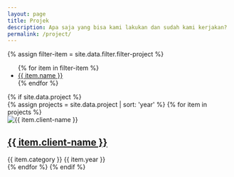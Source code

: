 ```yaml
---
layout: page
title: Projek
description: Apa saja yang bisa kami lakukan dan sudah kami kerjakan?
permalink: /project/
---
```


<div class="container overflow-hidden">
	<div class="masonry-filterable">
		<div class="row pb-lg-4 mb-2 mb-sm-3">
			<div class="col-xxl-9 col-lg-8 d-flex mx-auto">
				{% assign filter-item = site.data.filter.filter-project %}
				<ul class="masonry-filters nav nav-pills fs-sm flex-nowrap overflow-auto text-nowrap w-100 mx-auto justify-content-lg-center justify-content-md-center me-lg-0 pb-3">
					{% for item in filter-item %}
						<li class="nav-item mb-0"><a class="nav-link border {% if item == name %} active {% endif %}" href="#" data-group="{{ item.data-group }}">{{ item.name }}</a></li>
					{% endfor %}
				</ul>
			</div>
		</div>
		{% if site.data.project %}
		<div class="masonry-grid" data-columns="3">
			{% assign projects = site.data.project | sort: 'year' %}
			{% for item in projects %}
			<article class="masonry-grid-item pb-5 mb-md-2 mb-lg-4 mb-xl-5" data-groups='["{{ item.data-group }}"]'>
				<div class="zoom-effect position-relative border-bottom pb-3" style="max-width: 512px;">
					<div class="zoom-effect-wrapper">
						<div class="zoom-effect-img"><img src="{{ item.project-thumbnail | relative_url }}" alt="{{ item.client-name }}"></div>
					</div>
					<div class="pt-4 mt-lg-2">
						<h2 class="h4 mb-2"><a class="stretched-link" href="{{ item.url | relative_url }}">{{ item.client-name }}</a></h2>
						<div class="d-flex justify-content-between fs-lg text-muted">
							<span>{{ item.category }}</span>
							<span>{{ item.year }}</span>
						</div>
					</div>
				</div>
			</article>
			{% endfor %}
		{% endif %}
		</div>
	</div>
</div>
